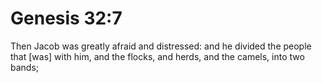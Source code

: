 # Genesis 32:7

Then Jacob was greatly afraid and distressed: and he divided the people that [was] with him, and the flocks, and herds, and the camels, into two bands;